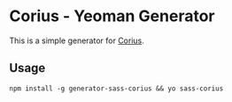 # Corius - Yeoman Generator

This is a simple generator for [Corius](https://github.com/ellioseven/sass-corius).

## Usage

```
npm install -g generator-sass-corius && yo sass-corius
```